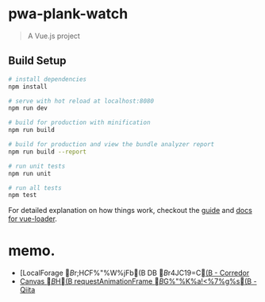 # pwa-plank-watch

> A Vue.js project

## Build Setup

``` bash
# install dependencies
npm install

# serve with hot reload at localhost:8080
npm run dev

# build for production with minification
npm run build

# build for production and view the bundle analyzer report
npm run build --report

# run unit tests
npm run unit

# run all tests
npm test
```

For detailed explanation on how things work, checkout the [guide](http://vuejs-templates.github.io/webpack/) and [docs for vue-loader](http://vuejs.github.io/vue-loader).


# memo.
- [LocalForage $B$r;H$C$F%"%W%jFb(B DB $B$r4JC19=C[(B - Corredor](http://neos21.hatenablog.com/entry/2017/11/01/080000)
- [Canvas $B$H(B requestAnimationFrame $B$G%"%K%a!<%7%g%s(B - Qiita](https://qiita.com/hoo-chan/items/398cfc8514c0f1cd984d)
